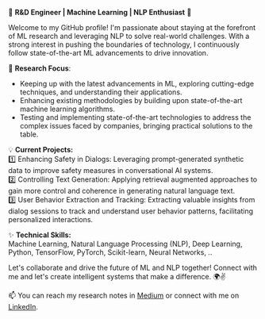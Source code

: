 
 
 
 🚀 **R&D Engineer | Machine Learning | NLP Enthusiast** 🌟

Welcome to my GitHub profile! I'm passionate about staying at the forefront of ML research and leveraging NLP to solve real-world challenges. With a strong interest in pushing the boundaries of technology, I continuously follow state-of-the-art ML advancements to drive innovation.

🔬 **Research Focus**:
- Keeping up with the latest advancements in ML, exploring cutting-edge techniques, and understanding their applications.
- Enhancing existing methodologies by building upon state-of-the-art machine learning algorithms.
- Testing and implementing state-of-the-art technologies to address the complex issues faced by companies, bringing practical solutions to the table.

💡 **Current Projects:**\
1️⃣ Enhancing Safety in Dialogs: Leveraging prompt-generated synthetic data to improve safety measures in conversational AI systems. \
2️⃣ Controlling Text Generation: Applying retrieval augmented approaches to gain more control and coherence in generating natural language text.\
3️⃣ User Behavior Extraction and Tracking: Extracting valuable insights from dialog sessions to track and understand user behavior patterns, facilitating personalized interactions.

✨ **Technical Skills:**\
Machine Learning, Natural Language Processing (NLP), Deep Learning, Python, TensorFlow, PyTorch, Scikit-learn, Neural Networks, ..

Let's collaborate and drive the future of ML and NLP together! Connect with me and let's create intelligent systems that make a difference. 🌍✌️

📫 You can reach my research notes in [Medium](https://medium.com/@farnazgh73) or connect with me on [LinkedIn](https://www.linkedin.com/in/farnazgh/).


